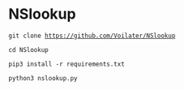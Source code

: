 # NSlookup


<code>git clone https://github.com/Voilater/NSlookup
  </code>
  
  <code>cd NSlookup
  </code>
  
  
  <code>pip3 install -r requirements.txt
  </code>
  
  <code>python3 nslookup.py
  </code>
